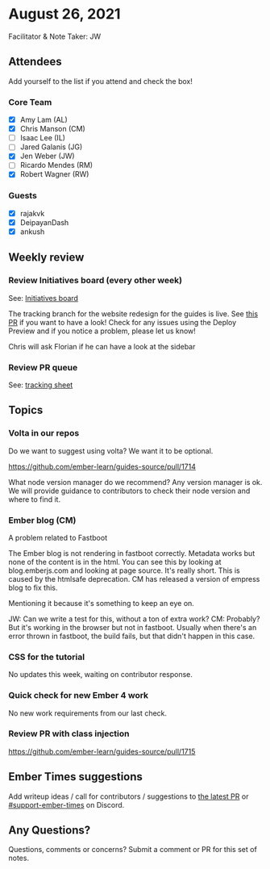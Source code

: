 # August 26, 2021

Facilitator & Note Taker: JW

## Attendees

Add yourself to the list if you attend and check the box!

### Core Team

- [x] Amy Lam (AL)
- [x] Chris Manson (CM)
- [ ] Isaac Lee (IL)
- [ ] Jared Galanis (JG)
- [x] Jen Weber (JW)
- [ ] Ricardo Mendes (RM)
- [x] Robert Wagner (RW)

### Guests

- [x] rajakvk
- [x] DeipayanDash
- [x] ankush

## Weekly review

### Review Initiatives board (every other week)

See: [Initiatives board](https://github.com/orgs/ember-learn/projects/51)

The tracking branch for the website redesign for the guides is live.
See [this PR](https://github.com/ember-learn/guides-source/pull/1717) if you want to have a look!
Check for any issues using the Deploy Preview and if you notice a problem, please let us know!

Chris will ask Florian if he can have a look at the sidebar

### Review PR queue

See: [tracking sheet](https://docs.google.com/spreadsheets/d/1sPyN9z9wZMpTNwqCfa6R9QSPZkIW4iQd-H4gZC7ILLk/edit#gid=2035777454)


## Topics

### Volta in our repos

Do we want to suggest using volta? We want it to be optional.

https://github.com/ember-learn/guides-source/pull/1714

What node version manager do we recommend? Any version manager is ok.
We will provide guidance to contributors to check their node version
and where to find it.

### Ember blog (CM)

A problem related to Fastboot

The Ember blog is not rendering in fastboot correctly.
Metadata works but none of the content is in the html.
You can see this by looking at blog.emberjs.com and looking at page source.
It's really short. This is caused by the htmlsafe deprecation.
CM has released a version of empress blog to fix this.

Mentioning it because it's something to keep an eye on.

JW: Can we write a test for this, without a ton of extra work?
CM: Probably? But it's working in the browser but not in fastboot.
Usually when there's an error thrown in fastboot, the build fails, but
that didn't happen in this case.

### CSS for the tutorial

No updates this week, waiting on contributor response.

### Quick check for new Ember 4 work

No new work requirements from our last check.

### Review PR with class injection

https://github.com/ember-learn/guides-source/pull/1715

## Ember Times suggestions

Add writeup ideas / call for contributors / suggestions to [the latest PR](https://github.com/ember-learn/ember-blog/pulls?q=is%3Aopen+is%3Apr+label%3A%22%F0%9F%97%9E+embertimes%22%20or%20#support-ember-times) or [#support-ember-times](https://discordapp.com/channels/480462759797063690/485450546887786506) on Discord.

## Any Questions?

Questions, comments or concerns? Submit a comment or PR for this set of notes.
